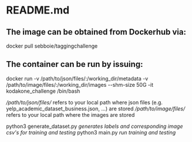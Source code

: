 # README.md

## The image can be obtained from Dockerhub via:

docker pull sebboie/taggingchallenge

## The container can be run by issuing:
docker run -v /path/to/json/files/:/working_dir/metadata -v /path/to/image/files/:/working_dir/images --shm-size 50G -it kodakone_challenge /bin/bash

*/path/to/json/files/* refers to your local path where json files (e.g. yelp_academic_dataset_business.json, ...) are stored
*/path/to/image/files/* refers to your local path where the images are stored


python3 generate_dataset.py *generates labels and corresponding image csv's for training and testing*
python3 main.py *run training and testing*
